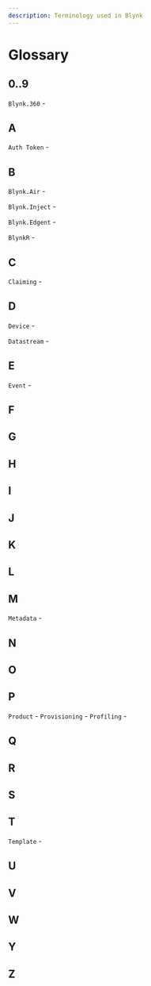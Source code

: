 ```yaml
---
description: Terminology used in Blynk
---
```


# Glossary

## 0..9

`Blynk.360` -

## A

`Auth Token` -

## B

`Blynk.Air` -

`Blynk.Inject` -

`Blynk.Edgent` - 

`BlynkR` -

## C

`Claiming` -

## D

`Device` - 

`Datastream` -

## E

`Event` -

## F

## G

## H

## I

## J

## K

## L

## M

`Metadata` -

## N

## O

## P

`Product` - `Provisioning` - `Profiling` -

## Q

## R

## S

## T

`Template` - 

## U

## V

## W

## Y

## Z

